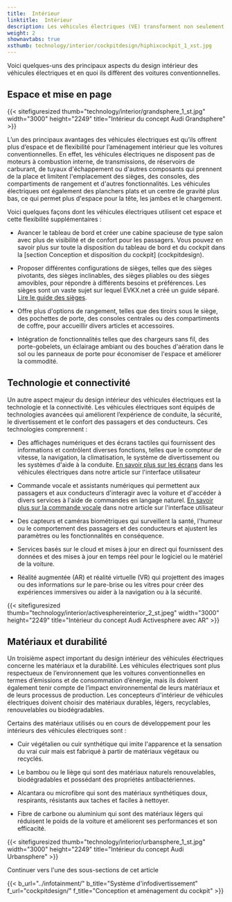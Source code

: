 ```yaml
---
title:  Intérieur
linktitle:  Intérieur
description: Les véhicules électriques (VE) transforment non seulement notre façon de conduire, mais également la façon dont nous concevons les intérieurs des voitures. Les véhicules électriques offrent de nouvelles possibilités et de nouveaux défis aux designers d’intérieur automobiles, qui doivent trouver un équilibre entre fonctionnalité, confort, esthétique et durabilité.
weight: 2
shownavtabs: true
xsthumb: technology/interior/cockpitdesign/hiphixcockpit_1_xst.jpg
---
```

<!-- markdownlint-disable MD033 -->

Voici quelques-uns des principaux aspects du design intérieur des véhicules électriques et en quoi ils diffèrent des voitures conventionnelles.

## Espace et mise en page

{{< sitefiguresized thumb="technology/interior/grandsphere_1_st.jpg" width="3000" height="2249" title="Intérieur du concept Audi Grandsphere" >}}

L’un des principaux avantages des véhicules électriques est qu’ils offrent plus d’espace et de flexibilité pour l’aménagement intérieur que les voitures conventionnelles. En effet, les véhicules électriques ne disposent pas de moteurs à combustion interne, de transmissions, de réservoirs de carburant, de tuyaux d'échappement ou d'autres composants qui prennent de la place et limitent l'emplacement des sièges, des consoles, des compartiments de rangement et d'autres fonctionnalités. Les véhicules électriques ont également des planchers plats et un centre de gravité plus bas, ce qui permet plus d'espace pour la tête, les jambes et le chargement.

Voici quelques façons dont les véhicules électriques utilisent cet espace et cette flexibilité supplémentaires :

- Avancer le tableau de bord et créer une cabine spacieuse de type salon avec plus de visibilité et de confort pour les passagers. Vous pouvez en savoir plus sur toute la disposition du tableau de bord et du cockpit dans la [section Conception et disposition du cockpit] (cockpitdesign).

- Proposer différentes configurations de sièges, telles que des sièges pivotants, des sièges inclinables, des sièges pliables ou des sièges amovibles, pour répondre à différents besoins et préférences. Les sièges sont un vaste sujet sur lequel EVKX.net a créé un guide séparé. [Lire le guide des sièges](../seats/).

- Offre plus d'options de rangement, telles que des tiroirs sous le siège, des pochettes de porte, des consoles centrales ou des compartiments de coffre, pour accueillir divers articles et accessoires.

- Intégration de fonctionnalités telles que des chargeurs sans fil, des porte-gobelets, un éclairage ambiant ou des bouches d'aération dans le sol ou les panneaux de porte pour économiser de l'espace et améliorer la commodité.

## Technologie et connectivité

Un autre aspect majeur du design intérieur des véhicules électriques est la technologie et la connectivité. Les véhicules électriques sont équipés de technologies avancées qui améliorent l’expérience de conduite, la sécurité, le divertissement et le confort des passagers et des conducteurs. Ces technologies comprennent :

- Des affichages numériques et des écrans tactiles qui fournissent des informations et contrôlent diverses fonctions, telles que le compteur de vitesse, la navigation, la climatisation, le système de divertissement ou les systèmes d'aide à la conduite. [En savoir plus sur les écrans](../userinterface/screens/) dans les véhicules électriques dans notre article sur l'interface utilisateur

- Commande vocale et assistants numériques qui permettent aux passagers et aux conducteurs d'interagir avec la voiture et d'accéder à divers services à l'aide de commandes en langage naturel. [En savoir plus sur la commande vocale](../userinterface/screens/) dans notre article sur l'interface utilisateur

- Des capteurs et caméras biométriques qui surveillent la santé, l'humeur ou le comportement des passagers et des conducteurs et ajustent les paramètres ou les fonctionnalités en conséquence.

- Services basés sur le cloud et mises à jour en direct qui fournissent des données et des mises à jour en temps réel pour le logiciel ou le matériel de la voiture.

- Réalité augmentée (AR) et réalité virtuelle (VR) qui projettent des images ou des informations sur le pare-brise ou les vitres pour créer des expériences immersives ou aider à la navigation ou à la sécurité.

{{< sitefiguresized thumb="technology/interior/activesphereinterior_2_st.jpeg" width="3000" height="2249" title="Intérieur du concept Audi Activesphere avec AR" >}}

## Matériaux et durabilité

Un troisième aspect important du design intérieur des véhicules électriques concerne les matériaux et la durabilité. Les véhicules électriques sont plus respectueux de l’environnement que les voitures conventionnelles en termes d’émissions et de consommation d’énergie, mais ils doivent également tenir compte de l’impact environnemental de leurs matériaux et de leurs processus de production. Les concepteurs d'intérieur de véhicules électriques doivent choisir des matériaux durables, légers, recyclables, renouvelables ou biodégradables.

Certains des matériaux utilisés ou en cours de développement pour les intérieurs des véhicules électriques sont :

- Cuir végétalien ou cuir synthétique qui imite l'apparence et la sensation du vrai cuir mais est fabriqué à partir de matériaux végétaux ou recyclés.

- Le bambou ou le liège qui sont des matériaux naturels renouvelables, biodégradables et possédant des propriétés antibactériennes.

- Alcantara ou microfibre qui sont des matériaux synthétiques doux, respirants, résistants aux taches et faciles à nettoyer.

- Fibre de carbone ou aluminium qui sont des matériaux légers qui réduisent le poids de la voiture et améliorent ses performances et son efficacité.

{{< sitefiguresized thumb="technology/interior/urbansphere_1_st.jpg" width="3000" height="2249" title="Intérieur du concept Audi Urbansphere" >}}

Continuer vers l'une des sous-sections de cet article

{{<  b_url="../infotainment/" b_title="Système d'infodivertissement" f_url="cockpitdesign/" f_title="Conception et aménagement du cockpit" >}}